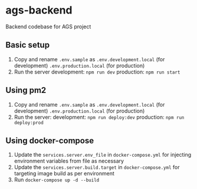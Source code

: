# ags-backend
Backend codebase for AGS project


## Basic setup
1. Copy and rename `.env.sample` as `.env.development.local` (for development) `.env.production.local` (for production)
2. Run the server
    development: `npm run dev`
    production: `npm run start`

## Using pm2
1. Copy and rename `.env.sample` as `.env.development.local` (for development) `.env.production.local` (for production)
2. Run the server:
    development: `npm run deploy:dev`
    production: `npm run deploy:prod`

## Using docker-compose
1. Update the `services.server.env_file` in `docker-compose.yml` for injecting environment variables from file as necessary
3. Update the `services.server.build.target` in `docker-compose.yml` for targeting image build as per environment
2. Run `docker-compose up -d --build`

